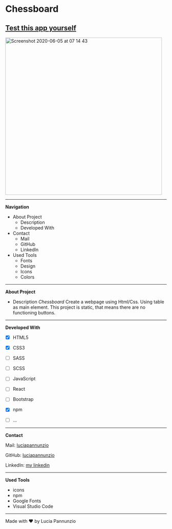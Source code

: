 # Chessboard 

## [Test this app yourself](https://luciapannunzio.github.io/Chessboard/)

<img width="489" alt="Screenshot 2020-06-05 at 07 14 43" src="https://user-images.githubusercontent.com/89199990/152136565-6b0a45ad-830b-402b-937a-260191a29b82.png">


* * *


**Navigation**
 - About Project
    - Description
    - Developed With
 - Contact
    - Mail
    - GitHub  
    - LinkedIn
 - Used Tools
    - Fonts
    - Design
    - Icons
    - Colors


* * *


**About Project**
 - Description
*Chessboard* Create a webpage using Html/Css. Using table as main element. This project is static, that means there are no functioning buttons.


* * *


**Developed With**
 - [x] HTML5
 - [x] CSS3
 - [ ] SASS
 - [ ] SCSS
 - [ ] JavaScript
 - [ ] React
 - [ ] Bootstrap
 - [x] npm
 - [ ] ...
 
 
 * * *
 
 
**Contact**

Mail: [luciapannunzio](blank:#luciapannunzio@mail.com)

GitHub: [luciapannunzio](https://github.com/luciapannunzio/)

LinkedIn: [my linkedin](blank:#https://www.linkedin.com/in/lucia-pannunzio-van-der-wedden-58bbb9162)
 
 
* * *


**Used Tools**
- icons
- npm
- Google Fonts
- Visual Studio Code


* * *


Made with :heart: by Lucia Pannunzio
